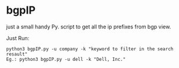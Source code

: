 # bgpIP
just a small handy Py. script to get all the ip prefixes from bgp view. 

Just Run:
```
python3 bgpIP.py -u company -k "keyword to filter in the search resault"
Eg.: python3 bgpIP.py -u dell -k "Dell, Inc."
```
